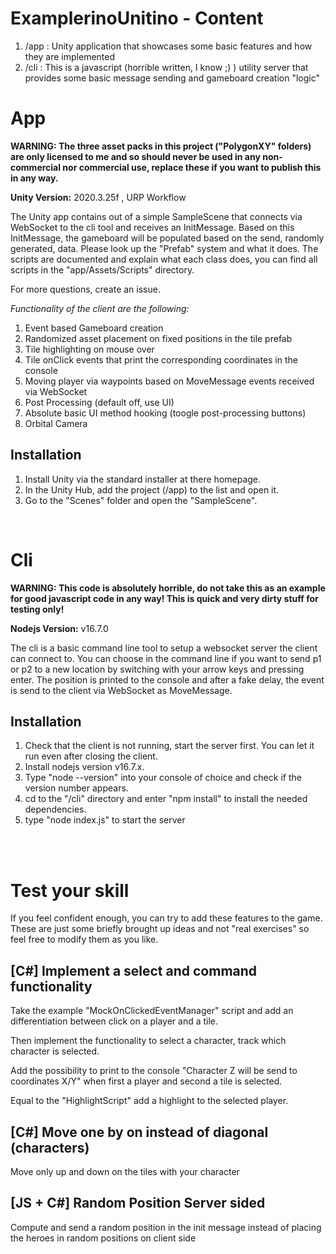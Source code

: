 # ExamplerinoUnitino - Content

1. /app : Unity application that showcases some basic features and how they are implemented
2. /cli : This is a javascript (horrible written, I know ;) ) utility server that provides some basic message sending and gameboard creation "logic"

# App

__WARNING: The three asset packs in this project ("PolygonXY" folders) are only licensed to me and so should never be used in any non-commercial nor commercial use, replace these if you want to publish this in any way.__

__Unity Version:__ 2020.3.25f , URP Workflow


The Unity app contains out of a simple SampleScene that connects via WebSocket to the cli tool and receives an InitMessage. Based on this InitMessage, 
the gameboard will be populated based on the send, randomly generated, data.
Please look up the "Prefab" system and what it does.
The scripts are documented and explain what each class does, 
you can find all scripts in the "app/Assets/Scripts" directory. 

For more questions, create an issue.


*Functionality of the client are the following:*
1. Event based Gameboard creation
2. Randomized asset placement on fixed positions in the tile prefab
3. Tile highlighting on mouse over
4. Tile onClick events that print the corresponding coordinates in the console
5. Moving player via waypoints based on MoveMessage events received via WebSocket
6. Post Processing (default off, use UI)
7. Absolute basic UI method hooking (toogle post-processing buttons)
8. Orbital Camera

## Installation

1. Install Unity via the standard installer at there homepage. 
2. In the Unity Hub, add the project (/app) to the list and open it. 
3. Go to the "Scenes" folder and open the "SampleScene".
   
<br/>

# Cli


__WARNING: This code is absolutely horrible, do not take this as an example for good javascript code in any way! 
This is quick and very dirty stuff for testing only!__

__Nodejs Version:__ v16.7.0

The cli is a basic command line tool to setup a websocket server the client can connect to. You can choose in the command line if you want to send p1 or p2 to a new location by switching with your arrow keys and pressing enter. The position is printed to the console and after a fake delay, the event is send to the client via WebSocket as MoveMessage.

## Installation
1. Check that the client is not running, start the server first. You can let it run even after closing the client.
2. Install nodejs version v16.7.x. 
3. Type "node --version" into your console of choice and check if the version number appears.
4. cd to the "/cli" directory and enter "npm install" to install the needed dependencies.
5. type "node index.js" to start the server

<br><br>

# Test your skill

If you feel confident enough, you can try to add these features to the game. These are just some briefly brought up ideas and not "real exercises" so feel free to modify them as you like.

## [C#] Implement a select and command functionality


Take the example "MockOnClickedEventManager" script and add an differentiation between click on a player and a tile. 

Then implement the functionality to select a character, track which character is selected.

Add the possibility to print to the console "Character Z will be send to coordinates X/Y" when first a player and second a tile is selected.

Equal to the "HighlightScript" add a highlight to the selected player.

## [C#] Move one by on instead of diagonal (characters)
Move only up and down on the tiles with your character

## [JS + C#] Random Position Server sided
Compute and send a random position in the init message instead of placing the heroes in random positions on client side
